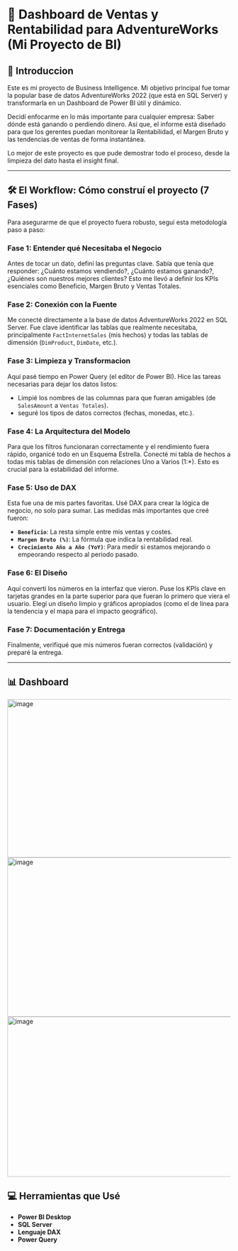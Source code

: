 # 🚀 Dashboard de Ventas y Rentabilidad para AdventureWorks (Mi Proyecto de BI)

## 🌟 Introduccion

Este es mi proyecto de Business Intelligence. Mi objetivo principal fue tomar la popular base de datos AdventureWorks 2022 (que está en SQL Server) y transformarla en un Dashboard de Power BI útil y dinámico.

Decidí enfocarme en lo más importante para cualquier empresa: Saber dónde está ganando o perdiendo dinero. Así que, el informe está diseñado para que los gerentes puedan monitorear la Rentabilidad, el Margen Bruto y las tendencias de ventas de forma instantánea.

Lo mejor de este proyecto es que pude demostrar todo el proceso, desde la limpieza del dato hasta el insight final.

---

## 🛠️ El Workflow: Cómo construí el proyecto (7 Fases)

Para asegurarme de que el proyecto fuera robusto, seguí esta metodología paso a paso:

### Fase 1: Entender qué Necesitaba el Negocio
Antes de tocar un dato, definí las preguntas clave. Sabía que tenía que responder: ¿Cuánto estamos vendiendo?, ¿Cuánto estamos ganando?, ¿Quiénes son nuestros mejores clientes? Esto me llevó a definir los KPIs esenciales como Beneficio, Margen Bruto y Ventas Totales.

### Fase 2: Conexión con la Fuente
Me conecté directamente a la base de datos AdventureWorks 2022 en SQL Server. Fue clave identificar las tablas que realmente necesitaba, principalmente `FactInternetSales` (mis hechos) y todas las tablas de dimensión (`DimProduct`, `DimDate`, etc.).

### Fase 3: Limpieza y Transformacion
Aquí pasé tiempo en Power Query (el editor de Power BI). Hice las tareas necesarias para dejar los datos listos:
* Limpié los nombres de las columnas para que fueran amigables (de `SalesAmount` a `Ventas Totales`).
* seguré los tipos de datos correctos (fechas, monedas, etc.).

### Fase 4: La Arquitectura del Modelo
Para que los filtros funcionaran correctamente y el rendimiento fuera rápido, organicé todo en un Esquema Estrella. Conecté mi tabla de hechos a todas mis tablas de dimensión con relaciones Uno a Varios (1:\*). Esto es crucial para la estabilidad del informe.

### Fase 5: Uso de DAX
Esta fue una de mis partes favoritas. Usé DAX para crear la lógica de negocio, no solo para sumar. Las medidas más importantes que creé fueron:
* **`Beneficio`**: La resta simple entre mis ventas y costes.
* **`Margen Bruto (%)`**: La fórmula que indica la rentabilidad real.
* **`Crecimiento Año a Año (YoY)`**: Para medir si estamos mejorando o empeorando respecto al periodo pasado.

### Fase 6: El Diseño 
Aquí convertí los números en la interfaz que vieron. Puse los KPIs clave en tarjetas grandes en la parte superior para que fueran lo primero que viera el usuario. Elegí un diseño limpio y gráficos apropiados (como el de línea para la tendencia y el mapa para el impacto geográfico).

### Fase 7: Documentación y Entrega
Finalmente, verifiqué que mis números fueran correctos (validación) y preparé la entrega.

---

## 📊 Dashboard
<img width="637" height="357" alt="image" src="https://github.com/user-attachments/assets/6e30011f-4110-4db9-9d95-5706ae5097a0" />
<img width="638" height="359" alt="image" src="https://github.com/user-attachments/assets/16072082-9cb6-497f-a84f-a9d7fa9b3a5e" />
<img width="638" height="361" alt="image" src="https://github.com/user-attachments/assets/f138f845-cae3-4982-a7b2-95605ac7e67e" />




## 💻 Herramientas que Usé

* **Power BI Desktop** 
* **SQL Server** 
* **Lenguaje DAX** 
* **Power Query** 
